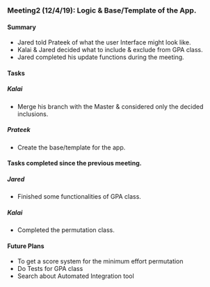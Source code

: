 ### Meeting2 (12/4/19): Logic & Base/Template of the App.

#### Summary 
- Jared told Prateek of what the user Interface might look like.
- Kalai & Jared decided what to include & exclude from GPA class.
- Jared completed his update functions during the meeting.

#### Tasks
##### Kalai
 - Merge his branch with the Master & considered only the decided inclusions.
##### Prateek
 - Create the base/template for the app.

#### Tasks completed since the previous meeting.
##### Jared
- Finished some functionalities of GPA class.
##### Kalai
- Completed the permutation class.

#### Future Plans
- To get a score system for the minimum effort permutation
- Do Tests for GPA class
- Search about Automated Integration tool
